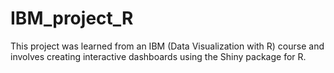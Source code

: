 # IBM_project_R
This project was learned from an IBM (Data Visualization with R) course and involves creating interactive dashboards using the Shiny package for R.
